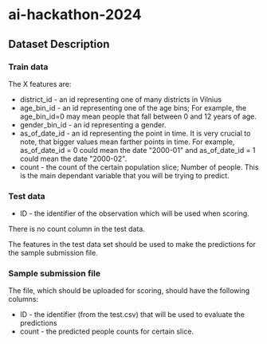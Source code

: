 # ai-hackathon-2024

## Dataset Description

### Train data

The X features are:

* district_id - an id representing one of many districts in Vilnius
* age_bin_id - an id representing one of the age bins; For example, the age_bin_id=0 may mean people that fall between 0 and 12 years of age.
* gender_bin_id - an id representing a gender.
* as_of_date_id - an id representing the point in time. It is very crucial to note, that bigger values mean farther points in time. For example, as_of_date_id = 0 could mean the date "2000-01" and as_of_date_id = 1 could mean the date "2000-02".
* count - the count of the certain population slice; Number of people. This is the main dependant variable that you will be trying to predict.

### Test data

* ID - the identifier of the observation which will be used when scoring.

There is no count column in the test data.

The features in the test data set should be used to make the predictions for the sample submission file.

### Sample submission file

The file, which should be uploaded for scoring, should have the following columns:

* ID - the identifier (from the test.csv) that will be used to evaluate the predictions
* count - the predicted people counts for certain slice.
